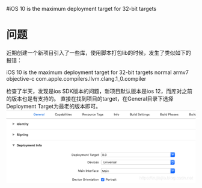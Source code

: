 #iOS 10 is the maximum deployment target for 32-bit targets
# 问题

近期创建一个新项目引入了一些库，使用脚本打包lib的时候，发生了类似如下的报错：

>  
 iOS 10 is the maximum deployment target for 32-bit targets normal armv7 objective-c com.apple.compilers.llvm.clang.1_0.compiler 


检查了半天，发现是ios SDK版本的问题，新项目默认版本是ios 12，而库对之前的版本也是有支持的。 直接在找到项目的target，在General目录下选择Deployment Target为最老的版本即可。 <img src="https://raw.githubusercontent.com/Double2hao/xujiajia_blog/main/img/16210040001670.png" alt="在这里插入图片描述">